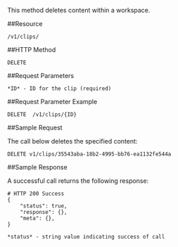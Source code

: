 This method deletes content within a workspace.

##Resource

	/v1/clips/

##HTTP Method

	DELETE

##Request Parameters

	*ID* - ID for the clip (required)

##Request Parameter Example

	DELETE	/v1/clips/{ID}

##Sample Request

The call below deletes the specified content:
```
DELETE v1/clips/35543aba-18b2-4995-bb76-ea1132fe544a
```

##Sample Response

A successful call returns the following response:
```
# HTTP 200 Success
{
    "status": true,
    "response": {},
    "meta": {},
}
```

	*status* - string value indicating success of call